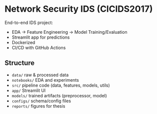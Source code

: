 # Network Security IDS (CICIDS2017)

End-to-end IDS project:
- EDA → Feature Engineering → Model Training/Evaluation
- Streamlit app for predictions
- Dockerized
- CI/CD with GitHub Actions

## Structure
- `data/` raw & processed data
- `notebooks/` EDA and experiments
- `src/` pipeline code (data, features, models, utils)
- `app/` Streamlit UI
- `models/` trained artifacts (preprocessor, model)
- `configs/` schema/config files
- `reports/` figures for thesis
